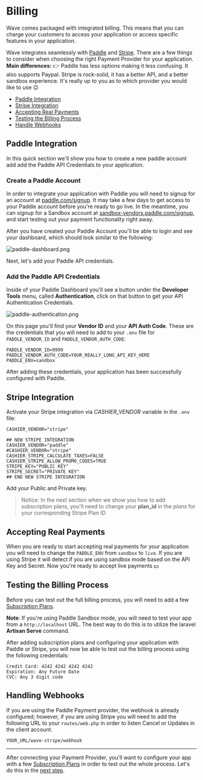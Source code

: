 # Billing

<!-- Wave comes packaged with integrated billing. This means that you can charge your customers to access your application or features in your application. -->
Wave comes packaged with integrated billing. This means that you can charge your customers to access your application or access specific features in your application.

<!-- Wave integrates seamlessly with the <a href="https://paddle.com" target="_blank">Paddle</a> Payment Platform. -->
Wave integrates seamlessly with <a href="https://paddle.com" target="_blank">Paddle</a> and <a href="https://stripe.com" target="_blank">Stripe</a>. There are a few things to consider when choosing the right Payment Provider for your application. **Main differences:** 👉 Paddle has less options making it less confusing. It also supports Paypal. Stripe is rock-solid, it has a better API, and a better sandbox experience. It's really up to you as to which provider you would like to use 😉

<!-- - [Create a Paddle Account](#paddle-account)
- [Add Paddle API Credentials](#paddle-credentials)
- [Test Billing Process](#test-billing) -->
- [Paddle Integration](#paddle-integration)
- [Stripe Integration](#stripe-integration)
- [Accepting Real Payments](#accept-real-payments)
- [Testing the Billing Process](#test-billing-process)
- [Handle Webhooks](#handle-webhooks)

<a name="paddle-integration"></a>
## Paddle Integration

In this quick section we'll show you how to create a new paddle account add add the Paddle API Credentials to your application.

### Create a Paddle Account

In order to integrate your application with Paddle you will need to signup for an account at <a href="https://paddle.com/signup" target="_blank">paddle.com/signup</a>. It may take a few days to get access to your Paddle account before you're ready to go live. In the meantime, you can signup for a Sandbox account at <a href="https://sandbox-vendors.paddle.com/signup" target="_blank">sandbox-vendors.paddle.com/signup</a>, and start testing out your payment functionality right away.

After you have created your Paddle Account you'll be able to login and see your dashboard, which should look similar to the following:

![paddle-dashboard.png](https://cdn.devdojo.com/images/april2021/paddle-dashboard.png)

Next, let's add your Paddle API credentials.

<!-- <a name="paddle-credentials"></a> -->
### Add the Paddle API Credentials

Inside of your Paddle Dashboard you'll see a button under the **Developer Tools** menu, called **Authentication**, click on that button to get your API Authentication Credentials.

![paddle-authentication.png](https://cdn.devdojo.com/images/april2021/paddle-authentication.png)

On this page you'll find your **Vendor ID** and your **API Auth Code**. These are the credentials that you will need to add to your `.env` file for `PADDLE_VENDOR_ID` and `PADDLE_VENDOR_AUTH_CODE`:

```
PADDLE_VENDOR_ID=9999
PADDLE_VENDOR_AUTH_CODE=YOUR_REALLY_LONG_API_KEY_HERE
PADDLE_ENV=sandbox
```

After adding these credentials, your application has been successfully configured with Paddle.

<!-- #### Ready to go Live? -->
<a name="stripe-integration"></a>
## Stripe Integration

Activate your Stripe integration via *CASHIER_VENDOR* variable in the `.env` file:

`CASHIER_VENDOR="stripe"`

```
## NEW STRIPE INTEGRATION
CASHIER_VENDOR="paddle"
#CASHIER_VENDOR="stripe"
CASHIER_STRIPE_CALCULATE_TAXES=FALSE
CASHIER_STRIPE_ALLOW_PROMO_CODES=TRUE
STRIPE_KEY="PUBLIC KEY"
STRIPE_SECRET="PRIVATE KEY"
## END NEW STRIPE INTEGRATION
```

Add your Public and Private key.

> Notice: In the next section when we show you how to add subscription plans, you'll need to change your **plan_id** in the *plans* for your corresponding Stripe Plan ID
<a name="accept-real-payments"></a>
## Accepting Real Payments

<!-- When you are ready to go live and take live payments you'll want to change the `PADDLE_ENV` from `sandbox` to `live`, and you'll be ready to accept live payments 💵 -->
When you are ready to start accepting real payments for your application you will need to change the `PADDLE_ENV` from `sandbox` to `live`. If you are using Stripe it will detect if you are using sandbox mode based on the API Key and Secret. Now you're ready to accept live payments 💵

<!-- <a name="test-billing"></a>
### Test Billing Process -->
<a name="test-billing-process"></a>
## Testing the Billing Process

Before you can test out the full billing process, you will need to add a few [Subscription Plans](/docs/features/subscription-plans).

<!-- **Notice**: If you are using a Sandbox account, you will need to test your app from a `http://localhost` URL. The best way to do this is to utilize the laravel **Artisan Serve** command, or you can use [Laravel Sail](https://www.youtube.com/watch?v=WGhiY5xamms) docker image to serve up your app from a localhost URL. -->
**Note**: If you're using Paddle Sandbox mode, you will need to test your app from a `http://localhost` URL. The best way to do this is to utilize the laravel **Artisan Serve** command.

<!-- After adding subscription plans and configuring your application with your Paddle API keys, you will now be able to test out the billing process using the following credentials: -->
After adding subscription plans and configuring your application with Paddle or Stripe, you will now be able to test out the billing process using the following credentials:

```
Credit Card: 4242 4242 4242 4242
Expiration: Any Future Date
CVC: Any 3 digit code
```

<a name="handling-webhooks"></a>
## Handling Webhooks

If you are using the Paddle Payment provider, the webhook is already configured; however, if you are using Stripe you will need to add the following URL to your `routes/web.php` in order to listen Cancel or Updates in the client account.

`YOUR_URL/wave-stripe/webhook`

---

<!-- After adding your Paddle API credentials, you'll need to configure your app with a few [Subscription Plans](/docs/features/subscription-plans) in order to test out the whole process. Let's move on to the [next step](/docs/features/subscription-plans) where you will learn how to do this. -->
After connecting your Payment Provider, you'll want to configure your app with a few [Subscription Plans](/docs/features/subscription-plans) in order to test out the whole process. Let's do this in the [next step](/docs/features/subscription-plans).
